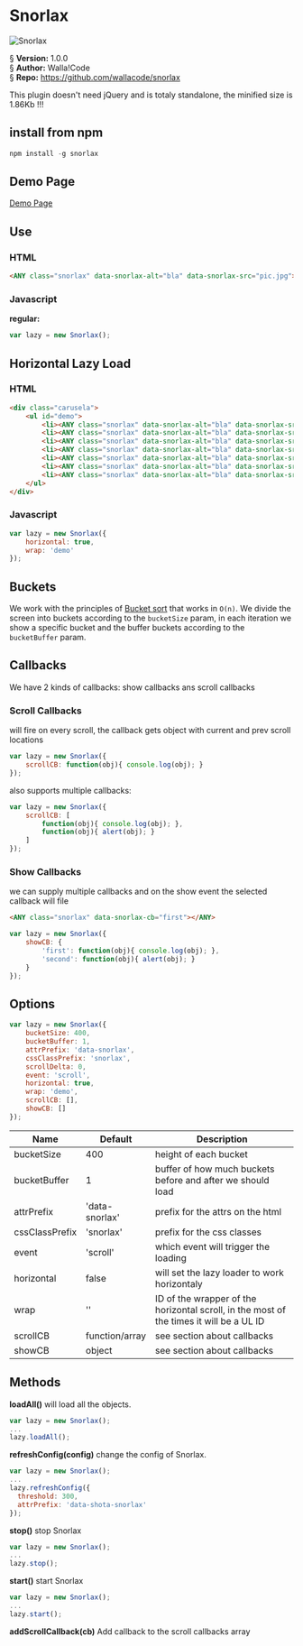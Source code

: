 # Snorlax
![Snorlax](http://cdn.bulbagarden.net/upload/thumb/f/fb/143Snorlax.png/250px-143Snorlax.png)

§    __Version:__ 1.0.0  
§    __Author:__ Walla!Code  
§    __Repo:__ https://github.com/wallacode/snorlax  

This plugin doesn't need jQuery and is totaly standalone, the minified size is 1.86Kb !!!

## install from npm
```javascript
npm install -g snorlax
```

## Demo Page
[Demo Page](https://wallacode.github.io/snorlax/)

## Use
### HTML
```html
<ANY class="snorlax" data-snorlax-alt="bla" data-snorlax-src="pic.jpg"></ANY>
```

### Javascript
__regular:__
```javascript
var lazy = new Snorlax();
```

## Horizontal Lazy Load
### HTML
```html
<div class="carusela">
	<ul id="demo">
		<li><ANY class="snorlax" data-snorlax-alt="bla" data-snorlax-src="pic.jpg"></ANY></li>
		<li><ANY class="snorlax" data-snorlax-alt="bla" data-snorlax-src="pic.jpg"></ANY></li>
		<li><ANY class="snorlax" data-snorlax-alt="bla" data-snorlax-src="pic.jpg"></ANY></li>
		<li><ANY class="snorlax" data-snorlax-alt="bla" data-snorlax-src="pic.jpg"></ANY></li>
		<li><ANY class="snorlax" data-snorlax-alt="bla" data-snorlax-src="pic.jpg"></ANY></li>
		<li><ANY class="snorlax" data-snorlax-alt="bla" data-snorlax-src="pic.jpg"></ANY></li>
		<li><ANY class="snorlax" data-snorlax-alt="bla" data-snorlax-src="pic.jpg"></ANY></li>
	</ul>
</div>
```

### Javascript
```javascript
var lazy = new Snorlax({
	horizontal: true,
	wrap: 'demo'
});
```

## Buckets
We work with the principles of [Bucket sort](https://en.wikipedia.org/wiki/Bucket_sort) that works in ```O(n)```.
We divide the screen into buckets according to the ```bucketSize``` param, in each iteration we show a specific bucket and the buffer buckets according to the ```bucketBuffer``` param.

## Callbacks
We have 2 kinds of callbacks: show callbacks ans scroll callbacks

### Scroll Callbacks
will fire on every scroll, the callback gets object with current and prev scroll locations
```javascript
var lazy = new Snorlax({
    scrollCB: function(obj){ console.log(obj); }
});
```
also supports multiple callbacks:
```javascript
var lazy = new Snorlax({
    scrollCB: [
        function(obj){ console.log(obj); },
        function(obj){ alert(obj); }
    ]
});
```

### Show Callbacks
we can supply multiple callbacks and on the show event the selected callback will file

```html
<ANY class="snorlax" data-snorlax-cb="first"></ANY>
```

```javascript
var lazy = new Snorlax({
    showCB: {
        'first': function(obj){ console.log(obj); },
        'second': function(obj){ alert(obj); }
    }
});
```

## Options
```javascript
var lazy = new Snorlax({
	bucketSize: 400,
	bucketBuffer: 1,
	attrPrefix: 'data-snorlax',
	cssClassPrefix: 'snorlax',
	scrollDelta: 0,
	event: 'scroll',
	horizontal: true,
	wrap: 'demo',
    scrollCB: [],
    showCB: []
});
```
 Name               | Default        | Description
--------------------|----------------|-------------------
bucketSize          | 400            | height of each bucket
bucketBuffer        | 1              | buffer of how much buckets before and after we should load
attrPrefix          | 'data-snorlax' | prefix for the attrs on the html
cssClassPrefix      | 'snorlax'      | prefix for the css classes
event               | 'scroll'       | which event will trigger the loading
horizontal          | false          | will set the lazy loader to work horizontaly
wrap                | ''             | ID of the wrapper of the horizontal scroll, in the most of the times it will be a UL ID
scrollCB            | function/array | see section about callbacks
showCB              | object         | see section about callbacks

## Methods

__loadAll()__
will load all the objects.
```javascript
var lazy = new Snorlax();
...
lazy.loadAll();
```

__refreshConfig(config)__
change the config of Snorlax.
```javascript
var lazy = new Snorlax();
...
lazy.refreshConfig({
  threshold: 300,
  attrPrefix: 'data-shota-snorlax'
});
```

__stop()__
stop Snorlax
```javascript
var lazy = new Snorlax();
...
lazy.stop();
```

__start()__
start Snorlax
```javascript
var lazy = new Snorlax();
...
lazy.start();
```

__addScrollCallback(cb)__
Add callback to the scroll callbacks array